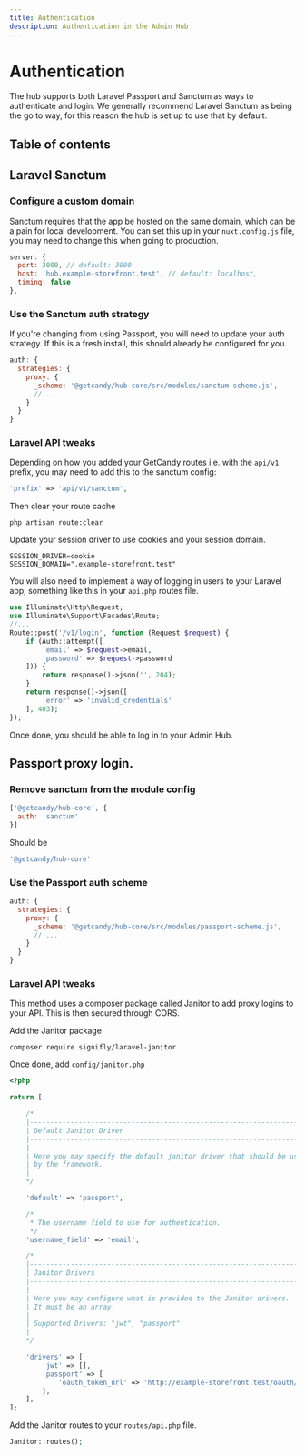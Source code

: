 ```yaml
---
title: Authentication
description: Authentication in the Admin Hub
---
```


# Authentication

The hub supports both Laravel Passport and Sanctum as ways to authenticate and login. We generally recommend Laravel Sanctum as being the go to way, for this reason the hub is set up to use that by default.

## Table of contents

## Laravel Sanctum


### Configure a custom domain

Sanctum requires that the app be hosted on the same domain, which can be a pain for local development. You can set this up in your `nuxt.config.js` file, you may need to change this when going to production.

```javascript
server: {
  port: 3000, // default: 3000
  host: 'hub.example-storefront.test', // default: localhost,
  timing: false
},
```

### Use the Sanctum auth strategy

If you're changing from using Passport, you will need to update your auth strategy. If this is a fresh install, this should already be configured for you.

```javascript
auth: {
  strategies: {
    proxy: {
      _scheme: '@getcandy/hub-core/src/modules/sanctum-scheme.js',
      // ...
    }
  }
}
```

### Laravel API tweaks

Depending on how you added your GetCandy routes i.e. with the `api/v1` prefix, you may need to add this to the sanctum config:

```php
'prefix' => 'api/v1/sanctum',
```

Then clear your route cache

```
php artisan route:clear
```

Update your session driver to use cookies and your session domain.

```
SESSION_DRIVER=cookie
SESSION_DOMAIN=".example-storefront.test"
```

You will also need to implement a way of logging in users to your Laravel app, something like this in your `api.php` routes file.

```php
use Illuminate\Http\Request;
use Illuminate\Support\Facades\Route;
//...
Route::post('/v1/login', function (Request $request) {
    if (Auth::attempt([
        'email' => $request->email,
        'password' => $request->password
    ])) {
        return response()->json('', 204);
    }
    return response()->json([
        'error' => 'invalid_credentials'
    ], 403);
});
```
Once done, you should be able to log in to your Admin Hub.

## Passport proxy login.

### Remove sanctum from the module config

```javascript
['@getcandy/hub-core', {
  auth: 'sanctum'
}]
```

Should be

```javascript
'@getcandy/hub-core'
```
### Use the Passport auth scheme

```javascript
auth: {
  strategies: {
    proxy: {
      _scheme: '@getcandy/hub-core/src/modules/passport-scheme.js',
      // ...
    }
  }
}
```

### Laravel API tweaks

This method uses a composer package called Janitor to add proxy logins to your API. This is then secured through CORS.

Add the Janitor package

```
composer require signifly/laravel-janitor
```

Once done, add `config/janitor.php`

```php
<?php

return [

    /*
    |--------------------------------------------------------------------------
    | Default Janitor Driver
    |--------------------------------------------------------------------------
    |
    | Here you may specify the default janitor driver that should be used
    | by the framework.
    |
    */

    'default' => 'passport',

    /*
     * The username field to use for authentication.
     */
    'username_field' => 'email',

    /*
    |--------------------------------------------------------------------------
    | Janitor Drivers
    |--------------------------------------------------------------------------
    |
    | Here you may configure what is provided to the Janitor drivers.
    | It must be an array.
    |
    | Supported Drivers: "jwt", "passport"
    |
    */

    'drivers' => [
        'jwt' => [],
        'passport' => [
            'oauth_token_url' => 'http://example-storefront.test/oauth/token',
        ],
    ],
];
```

Add the Janitor routes to your `routes/api.php` file.

```php
Janitor::routes();
```
